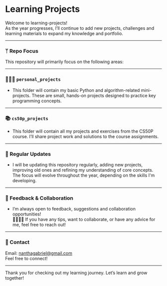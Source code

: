 # Learning Projects

Welcome to learning-projects!  
As the year progresses, I’ll continue to add new projects, challenges and learning materials to expand my knowledge and portfolio.

---

### ᛘ Repo Focus  
This repository will primarily focus on the following areas:

---

### 🧑🏾‍💻 `personal_projects`
- This folder will contain my basic Python and algorithm-related mini-projects.
  These are small, hands-on projects designed to practice key programming concepts.

---

### 📚 `cs50p_projects` 
- This folder will contain all my projects and exercises from the CS50P course.
  I’ll share project work and solutions to the course assignments.

---

### 📅 Regular Updates
- I will be updating this repository regularly, adding new projects, improving old ones and refining my           understanding of core concepts.  
  The focus will evolve throughout the year, depending on the skills I'm developing.

---

### 💬 Feedback & Collaboration
- I’m always open to feedback, suggestions and collaboration opportunities!  
  🫱🏾‍🫲🏼 If you have any tips, want to collaborate, or have any advice for me, feel free to reach out!

---

### 📧 Contact
Email: [nanthagabriel@gmail.com](mailto:nanthagabriel@gmail.com)  
Feel free to connect!

---

Thank you for checking out my learning journey. Let’s learn and grow together!
